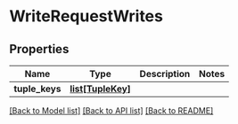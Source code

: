 # WriteRequestWrites


## Properties
Name | Type | Description | Notes
------------ | ------------- | ------------- | -------------
**tuple_keys** | [**list[TupleKey]**](TupleKey.md) |  | 

[[Back to Model list]](../README.md#documentation-for-models) [[Back to API list]](../README.md#documentation-for-api-endpoints) [[Back to README]](../README.md)


